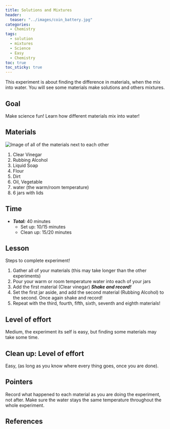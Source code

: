 ```yaml
---
title: Solutions and Mixtures
header:
  teaser: "../images/coin_battery.jpg"
categories:
  - Chemistry
tags:
  - solution
  - mixtures
  - Science
  - Easy
  - Chemistry
toc: true
toc_sticky: true
---
```



This experiment is about finding the difference in materials, when the mix into water.  You will see some materials make solutions and others mixtures.

## Goal

Make science fun!
Learn how different materials mix into water!

## Materials

![Image of all of the materials next to each other](../images/materialsetup.jpg)

1. Clear Vinegar
2. Rubbing Alcohol
3. Liquid Soap
4. Flour
5. Dirt
6. Oil, Vegetable
7. water (the warm/room temperature)
8. 6 jars with lids

## Time

- ***Total:*** 40 minutes
   - Set up: 10/15 minutes
   - Clean up: 15/20 minutes

## Lesson

Steps to complete experiment!
1. Gather all of your materials (this may take longer than the other experiments)
2. Pour your warm or room temperature water into each of your jars
3. Add the first material (Clear vinegar) ***Shake and record!***
4. Set the first jar aside, and add the second material (Rubbing Alcohol) to the second. Once again shake and record!
5. Repeat with the third, fourth, fifth, sixth, seventh and eighth materials!

## Level of effort

Medium, the experiment its self is easy, but finding some materials may take some time.

## Clean up: Level of effort

Easy, (as long as you know where every thing goes, once you are done).

## Pointers

Record what happened to each material as you are doing the experiment, not after.
Make sure the water stays the same temperature throughout the whole experiment.



## References
